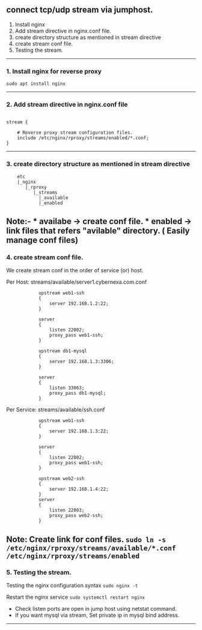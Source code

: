 ## connect tcp/udp stream via jumphost. 

1. Install nginx
2. Add stream directive in nginx.conf file.
3. create directory structure as mentioned in stream directive
4. create stream conf file.
5. Testing the stream.

--------------------------------------------------------------------------------------------------------------
### 1. Install nginx for reverse proxy 
`sudo apt install nginx`

--------------------------------------------------------------------------------------------------------------
### 2. Add stream directive in nginx.conf file 
```

stream {

    # Reverse proxy stream configuration files.
    include /etc/nginx/rproxy/streams/enabled/*.conf;
}

```
--------------------------------------------------------------------------------------------------------------
### 3.  create directory structure as mentioned in stream directive
```
	etc
	|_nginx
	   |_rproxy
	      |_streams
		    |_available
		    |_enabled
```
Note:- 
	* availabe -> create conf file.	
	* enabled  -> link files that refers "avilable" directory. ( Easily manage conf files)
----------------------------------------------------------------------------------------------------------------
### 4. create stream conf file. 
We create stream conf in the order of service (or) host.

Per Host:
streams/available/server1.cybernexa.com.conf
```
			upstream web1-ssh 
			{
 				server 192.168.1.2:22;
			}

			server 
			{
				listen 22002;
				proxy_pass web1-ssh;
			}
	
			upstream db1-mysql
			{
				server 192.168.1.3:3306;
			}

			server 
			{
				listen 33063;
				proxy_pass db1-mysql;
			}
```

Per Service:
streams/available/ssh.conf
```
			upstream web1-ssh 
			{
 				server 192.168.1.3:22;
			}

			server 
			{
				listen 22002;
				proxy_pass web1-ssh;
			}
		
			upstream web2-ssh 
			{
 				server 192.168.1.4:22;
			}				
			server 
			{
				listen 22003;
				proxy_pass web2-ssh;
			}
```
Note:
Create link for conf files.
`sudo ln -s /etc/nginx/rproxy/streams/available/*.conf /etc/nginx/rproxy/streams/enabled`
-------------------------------------------------------------------------------------------------------------------------------------------------------

### 5. Testing the stream. 

Testing the nginx configuration syntax
`sudo nginx -t`

Restart the nginx service
`sudo systemctl restart nginx`

* Check listen ports are open in jump host using netstat command.
* If you want mysql via stream, Set private ip in mysql bind address.

-----------------------------------------------------------------------------------------------------------------------------------------------------------

